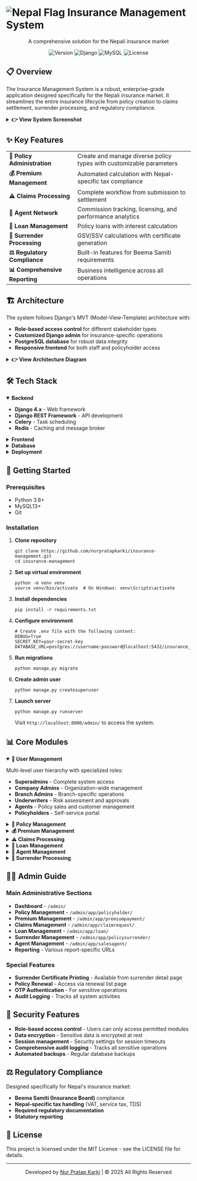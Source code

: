 # <img src="https://img.shields.io/badge/🇳🇵-Nepal-e01e26" alt="Nepal Flag"> Insurance Management System

<p align="center">A comprehensive solution for the Nepali insurance market</p>

<p align="center">
  <img src="https://img.shields.io/badge/version-1.0.0-yellow" alt="Version">
  <img src="https://img.shields.io/badge/Django-4.x-blue" alt="Django">
  <img src="https://img.shields.io/badge/mySQL-13+-green" alt="MySQL">
  <img src="https://img.shields.io/badge/license-MIT-red" alt="License">
</p>

## 📋 Overview

The Insurance Management System is a robust, enterprise-grade application designed specifically for the Nepali insurance market. It streamlines the entire insurance lifecycle from policy creation to claims settlement, surrender processing, and regulatory compliance.

<details>
  <summary><b>👉 View System Screenshot</b></summary>
  <p align="center">
    <i>Dashboard preview image would go here</i>
  </p>
</details>

## ✨ Key Features

<table>
  <tr>
    <td><b>📝 Policy Administration</b></td>
    <td>Create and manage diverse policy types with customizable parameters</td>
  </tr>
  <tr>
    <td><b>💰 Premium Management</b></td>
    <td>Automated calculation with Nepal-specific tax compliance</td>
  </tr>
  <tr>
    <td><b>⚠️ Claims Processing</b></td>
    <td>Complete workflow from submission to settlement</td>
  </tr>
  <tr>
    <td><b>👥 Agent Network</b></td>
    <td>Commission tracking, licensing, and performance analytics</td>
  </tr>
  <tr>
    <td><b>💸 Loan Management</b></td>
    <td>Policy loans with interest calculation</td>
  </tr>
  <tr>
    <td><b>📄 Surrender Processing</b></td>
    <td>GSV/SSV calculations with certificate generation</td>
  </tr>
  <tr>
    <td><b>⚖️ Regulatory Compliance</b></td>
    <td>Built-in features for Beema Samiti requirements</td>
  </tr>
  <tr>
    <td><b>📊 Comprehensive Reporting</b></td>
    <td>Business intelligence across all operations</td>
  </tr>
</table>

## 🏗️ Architecture

The system follows Django's MVT (Model-View-Template) architecture with:

- **Role-based access control** for different stakeholder types
- **Customized Django admin** for insurance-specific operations
- **PostgreSQL database** for robust data integrity
- **Responsive frontend** for both staff and policyholder access

<details>
  <summary><b>👉 View Architecture Diagram</b></summary>
  <p align="center">
    <i>Architecture diagram would go here</i>
  </p>
</details>

## 🛠️ Tech Stack

<details open>
  <summary><b>Backend</b></summary>
  <ul>
    <li><b>Django 4.x</b> - Web framework</li>
    <li><b>Django REST Framework</b> - API development</li>
    <li><b>Celery</b> - Task scheduling</li>
    <li><b>Redis</b> - Caching and message broker</li>
  </ul>
</details>

<details>
  <summary><b>Frontend</b></summary>
  <ul>
    <li><b>HTML5/CSS3</b> - Structure and styling</li>
    <li><b>JavaScript/jQuery</b> - Interactive components</li>
    <li><b>Bootstrap</b> - Responsive design</li>
    <li><b>Chart.js</b> - Data visualization</li>
  </ul>
</details>

<details>
  <summary><b>Database</b></summary>
  <ul>
    <li><b>MySQL 13+</b> - Primary database</li>
    <li><b>Django ORM</b> - Object-relational mapping</li>
    <li><b>Database migrations</b> - Schema management</li>
    <li><b>Backup tools</b> - Data protection</li>
  </ul>
</details>

<details>
  <summary><b>Deployment</b></summary>
  <ul>
    <li><b>Nginx</b> - Web server</li>
    <li><b>Gunicorn</b> - WSGI server</li>
    <li><b>GitHub Actions</b> - CI/CD pipeline</li>
  </ul>
</details>

## 🚀 Getting Started

### Prerequisites
- Python 3.8+
- MySQL13+
- Git

### Installation

<ol>
  <li>
    <b>Clone repository</b>
    <pre><code>git clone https://github.com/nurpratapkarki/insurance-management.git
cd insurance-management</code></pre>
  </li>
  <li>
    <b>Set up virtual environment</b>
    <pre><code>python -m venv venv
source venv/bin/activate  # On Windows: venv\Scripts\activate</code></pre>
  </li>
  <li>
    <b>Install dependencies</b>
    <pre><code>pip install -r requirements.txt</code></pre>
  </li>
  <li>
    <b>Configure environment</b>
    <pre><code># Create .env file with the following content:
DEBUG=True
SECRET_KEY=your-secret-key
DATABASE_URL=postgres://username:password@localhost:5432/insurance_db</code></pre>
  </li>
  <li>
    <b>Run migrations</b>
    <pre><code>python manage.py migrate</code></pre>
  </li>
  <li>
    <b>Create admin user</b>
    <pre><code>python manage.py createsuperuser</code></pre>
  </li>
  <li>
    <b>Launch server</b>
    <pre><code>python manage.py runserver</code></pre>
    Visit <code>http://localhost:8000/admin/</code> to access the system.
  </li>
</ol>

## 📊 Core Modules

<details open>
  <summary><b>👥 User Management</b></summary>
  <p>Multi-level user hierarchy with specialized roles:</p>
  <ul>
    <li><b>Superadmins</b> - Complete system access</li>
    <li><b>Company Admins</b> - Organization-wide management</li>
    <li><b>Branch Admins</b> - Branch-specific operations</li>
    <li><b>Underwriters</b> - Risk assessment and approvals</li>
    <li><b>Agents</b> - Policy sales and customer management</li>
    <li><b>Policyholders</b> - Self-service portal</li>
  </ul>
</details>

<details>
  <summary><b>📝 Policy Management</b></summary>
  <p>Configure and manage all aspects of insurance policies:</p>
  <ul>
    <li>Multiple policy types (Term, Endowment, etc.)</li>
    <li>Customizable policy parameters</li>
    <li>Document management</li>
    <li>Underwriting workflows</li>
    <li>Policy lifecycle tracking</li>
  </ul>
</details>

<details>
  <summary><b>💰 Premium Management</b></summary>
  <p>Comprehensive premium handling:</p>
  <ul>
    <li>Risk-based calculation engine</li>
    <li>Multiple payment frequencies</li>
    <li>Late payment processing</li>
    <li>Nepal tax compliance (VAT, service tax)</li>
    <li>Receipt generation</li>
  </ul>
</details>

<details>
  <summary><b>⚠️ Claims Processing</b></summary>
  <p>End-to-end claims workflow:</p>
  <ul>
    <li>Multi-stage verification</li>
    <li>Document management</li>
    <li>Benefit calculation</li>
    <li>Loan adjustment</li>
    <li>Payment tracking</li>
  </ul>
</details>

<details>
  <summary><b>💸 Loan Management</b></summary>
  <p>Policy-secured loan processing:</p>
  <ul>
    <li>Eligibility calculation</li>
    <li>Interest accrual</li>
    <li>Repayment tracking</li>
    <li>Integration with claims/surrender</li>
  </ul>
</details>

<details>
  <summary><b>🤝 Agent Management</b></summary>
  <p>Complete agent lifecycle:</p>
  <ul>
    <li>Licensing and credentials</li>
    <li>Performance tracking</li>
    <li>Commission calculation</li>
    <li>Hierarchical structures</li>
    <li>Document storage</li>
  </ul>
</details>

<details>
  <summary><b>📄 Surrender Processing</b></summary>
  <p>Handle policy surrenders:</p>
  <ul>
    <li>Calculation of surrender values</li>
    <li>Loan adjustment</li>
    <li>Documentation</li>
    <li>Certificate generation</li>
    <li>Multi-step approval workflow</li>
  </ul>
</details>

## 👩‍💼 Admin Guide

### Main Administrative Sections
- **Dashboard** - `/admin/`
- **Policy Management** - `/admin/app/policyholder/`
- **Premium Management** - `/admin/app/premiumpayment/`
- **Claims Management** - `/admin/app/claimrequest/`
- **Loan Management** - `/admin/app/loan/`
- **Surrender Management** - `/admin/app/policysurrender/`
- **Agent Management** - `/admin/app/salesagent/`
- **Reporting** - Various report-specific URLs

### Special Features
- **Surrender Certificate Printing** - Available from surrender detail page
- **Policy Renewal** - Access via renewal list page
- **OTP Authentication** - For sensitive operations
- **Audit Logging** - Tracks all system activities

## 🔐 Security Features

- **Role-based access control** - Users can only access permitted modules
- **Data encryption** - Sensitive data is encrypted at rest
- **Session management** - Security settings for session timeouts
- **Comprehensive audit logging** - Tracks all sensitive operations
- **Automated backups** - Regular database backups

## ⚖️ Regulatory Compliance

Designed specifically for Nepal's insurance market:
- **Beema Samiti (Insurance Board)** compliance
- **Nepal-specific tax handling** (VAT, service tax, TDS)
- **Required regulatory documentation**
- **Statutory reporting**

## 📝 License

This project is licensed under the MIT License - see the LICENSE file for details.

---

<p align="center">Developed by <a href="https://github.com/nurpratapkarki">Nur Pratap Karki</a> | © 2025 All Rights Reserved</p>